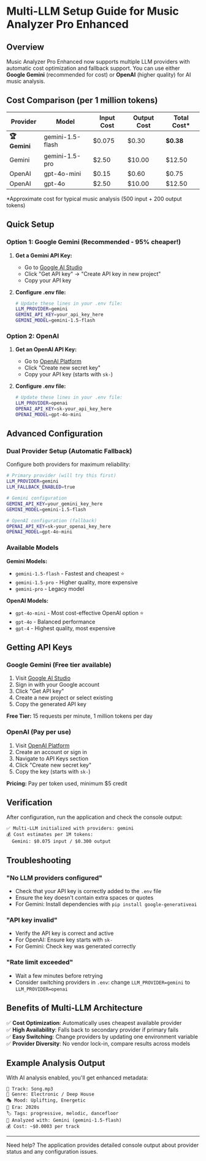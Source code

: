 # Multi-LLM Setup Guide for Music Analyzer Pro Enhanced

## Overview

Music Analyzer Pro Enhanced now supports multiple LLM providers with automatic cost optimization and fallback support. You can use either **Google Gemini** (recommended for cost) or **OpenAI** (higher quality) for AI music analysis.

## Cost Comparison (per 1 million tokens)

| Provider | Model | Input Cost | Output Cost | Total Cost* |
|----------|-------|------------|-------------|-------------|
| **🏆 Gemini** | gemini-1.5-flash | $0.075 | $0.30 | **$0.38** |
| Gemini | gemini-1.5-pro | $2.50 | $10.00 | $12.50 |
| OpenAI | gpt-4o-mini | $0.15 | $0.60 | $0.75 |
| OpenAI | gpt-4o | $2.50 | $10.00 | $12.50 |

*Approximate cost for typical music analysis (500 input + 200 output tokens)

## Quick Setup

### Option 1: Google Gemini (Recommended - 95% cheaper!)

1. **Get a Gemini API Key:**
   - Go to [Google AI Studio](https://makersuite.google.com/app/apikey)
   - Click "Get API key" → "Create API key in new project"
   - Copy your API key

2. **Configure .env file:**
   ```bash
   # Update these lines in your .env file:
   LLM_PROVIDER=gemini
   GEMINI_API_KEY=your_api_key_here
   GEMINI_MODEL=gemini-1.5-flash
   ```

### Option 2: OpenAI

1. **Get an OpenAI API Key:**
   - Go to [OpenAI Platform](https://platform.openai.com/api-keys)
   - Click "Create new secret key"
   - Copy your API key (starts with `sk-`)

2. **Configure .env file:**
   ```bash
   # Update these lines in your .env file:
   LLM_PROVIDER=openai
   OPENAI_API_KEY=sk-your_api_key_here
   OPENAI_MODEL=gpt-4o-mini
   ```

## Advanced Configuration

### Dual Provider Setup (Automatic Fallback)

Configure both providers for maximum reliability:

```bash
# Primary provider (will try this first)
LLM_PROVIDER=gemini
LLM_FALLBACK_ENABLED=true

# Gemini configuration
GEMINI_API_KEY=your_gemini_key_here
GEMINI_MODEL=gemini-1.5-flash

# OpenAI configuration (fallback)
OPENAI_API_KEY=sk-your_openai_key_here
OPENAI_MODEL=gpt-4o-mini
```

### Available Models

**Gemini Models:**
- `gemini-1.5-flash` - Fastest and cheapest ⭐
- `gemini-1.5-pro` - Higher quality, more expensive
- `gemini-pro` - Legacy model

**OpenAI Models:**
- `gpt-4o-mini` - Most cost-effective OpenAI option ⭐
- `gpt-4o` - Balanced performance
- `gpt-4` - Highest quality, most expensive

## Getting API Keys

### Google Gemini (Free tier available)
1. Visit [Google AI Studio](https://makersuite.google.com/)
2. Sign in with your Google account
3. Click "Get API key"
4. Create a new project or select existing
5. Copy the generated API key

**Free Tier:** 15 requests per minute, 1 million tokens per day

### OpenAI (Pay per use)
1. Visit [OpenAI Platform](https://platform.openai.com/)
2. Create an account or sign in
3. Navigate to API Keys section
4. Click "Create new secret key"
5. Copy the key (starts with `sk-`)

**Pricing:** Pay per token used, minimum $5 credit

## Verification

After configuration, run the application and check the console output:

```
✅ Multi-LLM initialized with providers: gemini
💰 Cost estimates per 1M tokens:
  Gemini: $0.075 input / $0.300 output
```

## Troubleshooting

### "No LLM providers configured"
- Check that your API key is correctly added to the `.env` file
- Ensure the key doesn't contain extra spaces or quotes
- For Gemini: Install dependencies with `pip install google-generativeai`

### "API key invalid" 
- Verify the API key is correct and active
- For OpenAI: Ensure key starts with `sk-`
- For Gemini: Check key was generated correctly

### "Rate limit exceeded"
- Wait a few minutes before retrying
- Consider switching providers in `.env`: change `LLM_PROVIDER=gemini` to `LLM_PROVIDER=openai`

## Benefits of Multi-LLM Architecture

✅ **Cost Optimization**: Automatically uses cheapest available provider  
✅ **High Availability**: Falls back to secondary provider if primary fails  
✅ **Easy Switching**: Change providers by updating one environment variable  
✅ **Provider Diversity**: No vendor lock-in, compare results across models  

## Example Analysis Output

With AI analysis enabled, you'll get enhanced metadata:

```
🎵 Track: Song.mp3
🎯 Genre: Electronic / Deep House
🎭 Mood: Uplifting, Energetic
📅 Era: 2020s
🏷️ Tags: progressive, melodic, dancefloor
🤖 Analyzed with: Gemini (gemini-1.5-flash)
💰 Cost: ~$0.0003 per track
```

---

Need help? The application provides detailed console output about provider status and any configuration issues.